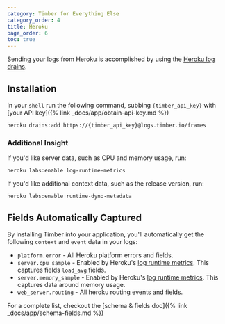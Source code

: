 ```yaml
---
category: Timber for Everything Else
category_order: 4
title: Heroku
page_order: 6
toc: true
---
```


Sending your logs from Heroku is accomplished by using the
[Heroku log drains](https://devcenter.heroku.com/articles/log-drains).


## Installation

In your `shell` run the following command, subbing `{timber_api_key}` with
[your API key]({% link _docs/app/obtain-api-key.md %})

```shell
heroku drains:add https://{timber_api_key}@logs.timber.io/frames
```

### Additional Insight

If you'd like server data, such as CPU and memory usage, run:

```shell
heroku labs:enable log-runtime-metrics
```

If you'd like additional context data, such as the release version, run:

```shell
heroku labs:enable runtime-dyno-metadata
```


## Fields Automatically Captured

By installing Timber into your application, you'll automatically get the following `context`
and `event` data in your logs:

* `platform.error` - All Heroku platform errors and fields.
* `server.cpu_sample` - Enabled by Heroku's [log runtime metrics](https://devcenter.heroku.com/articles/log-runtime-metrics). This captures fields `load_avg` fields.
* `server.memory_sample` - Enabled by Heroku's [log runtime metrics](https://devcenter.heroku.com/articles/log-runtime-metrics). This captures data around memory usage.
* `web_server.routing` - All heroku routing events and fields.

For a complete list, checkout the [schema & fields doc]({% link _docs/app/schema-fields.md %})